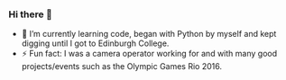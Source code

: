 ### Hi there :metal:
- 🌱 I’m currently learning code, began with Python by myself and kept digging until I got to Edinburgh College.
- ⚡ Fun fact: I was a camera operator working for and with many good projects/events such as the Olympic Games Rio 2016.
<!--
**Rcdoria/rcdoria** is a ✨ _special_ ✨ repository because its `README.md` (this file) appears on your GitHub profile.

Here are some ideas to get you started:

- 🌱 I’m currently learning code, began with Python by myself and kept digging until I got to Edinburgh College.
- 👯 I’m looking to collaborate on ...
- 🤔 I’m looking for help with ...
- 💬 Ask me about ...
- 📫 How to reach me: ...
- 😄 Pronouns: ...
- ⚡ Fun fact: I was a camera operator working for and with many cool projects/events such as the Olympic Games Rio 2016.
-->
